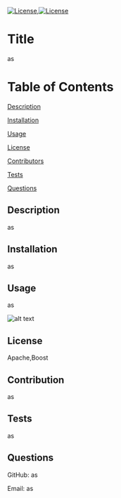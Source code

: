 

[![License](https://img.shields.io/badge/License-Apache_2.0-blue.svg)](https://opensource.org/licenses/Apache-2.0),[![License](https://img.shields.io/badge/License-Boost_1.0-lightblue.svg)](https://www.boost.org/LICENSE_1_0.txt)
# Title
as

# Table of Contents
[Description](#description)

[Installation](#instalation)

[Usage](#usage)

[License](#license)

[Contributors](#contributors)

[Tests](#tests)

[Questions](#questions)

## Description
as

## Installation
as

## Usage
as

![alt text](./as)

## License
Apache,Boost

## Contribution
as

## Tests
as

## Questions
GitHub: as

Email: as
    